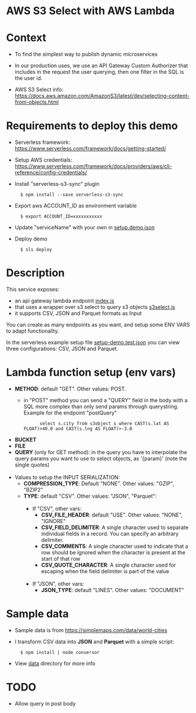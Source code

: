 # AWS S3 Select with AWS Lambda

# Context

* To find the simplest way to publish dynamic microservices
* In our production uses, we use an API Gateway Custom Authorizer that includes in the request the user querying, then one filter in the SQL is the user id.

* AWS S3 Select info: https://docs.aws.amazon.com/AmazonS3/latest/dev/selecting-content-from-objects.html

# Requirements to deploy this demo

* Serverless framework: https://www.serverless.com/framework/docs/getting-started/
* Setup AWS credentials: https://www.serverless.com/framework/docs/providers/aws/cli-reference/config-credentials/
* Install "serverless-s3-sync" plugin

        $ npm install --save serverless-s3-sync

* Export aws ACCOUNT_ID as environment variable

        $ export ACCOUNT_ID=xxxxxxxxxxx

* Update "serviceName" with your own in [setup.demo.json](https://github.com/davidayalas/aws-s3-select-lambda/blob/master/setup.demo.json#L2)

* Deploy demo

        $ sls deploy


# Description

This service exposes:

* an api gateway lambda endpoint [index.js](lib/index.js)
* that uses a wrapper over s3 select to query s3 objects [s3select.js](lib/s3select.js)
* it supports CSV, JSON and Parquet formats as Input

You can create as many endpoints as you want, and setup some ENV VARS to adapt functionality. 

In the serverless example setup file [setup-demo.test.json](setup-demo.test.json) you can view three configurations: CSV, JSON and Parquet.

# Lambda function setup (env vars)

* **METHOD**: default "GET". Other values: POST.
    * in "POST" method you can send a "QUERY" field in the body with a SQL more complex than only send params through querystring. Example for the endpoint "postQuery"
    
                select s.city from s3object s where CAST(s.lat AS FLOAT)>40.0 and CAST(s.lng AS FLOAT)>-3.0

* **BUCKET**
* **FILE**
* **QUERY** (only for GET method): in the query you have to interpolate the query params you want to use to select objects, as '{param}' (note the single quotes) <br /><br />
* Values to setup the INPUT SERIALIZATION:
    * **COMPRESSION_TYPE**: Default "NONE". Other values: "GZIP", "BZIP2"
    * **TYPE**: default "CSV". Other values: "JSON", "Parquet": <br /><br />
        * If "CSV", other vars:
            * **CSV_FILE_HEADER**: default "USE". Other values: "NONE", "IGNORE"
            * **CSV_FIELD_DELIMITER**: A single character used to separate individual fields in a record. You can specify an arbitrary delimiter.
            * **CSV_COMMENTS**: A single character used to indicate that a row should be ignored when the character is present at the start of that row
            * **CSV_QUOTE_CHARACTER**: A single character used for escaping when the field delimiter is part of the value <br /><br />
        * If "JSON", other vars:
            * **JSON_TYPE**: default "LINES". Other values: "DOCUMENT"

# Sample data

* Sample data is from https://simplemaps.com/data/world-cities
* I transform CSV data into **JSON** and **Parquet** with a simple script:

        $ npm install | node conversor


* View [data](data) directory for more info
        
# TODO

* Allow query in post body
